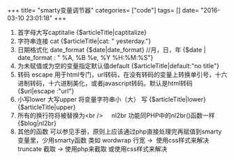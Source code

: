 +++
title= "smarty变量调节器"
categories= ["code"]
tags= []
date= "2016-03-10 23:01:18"
+++

<ol>
	<li>首字母大写captitalie
{$articleTitle|captitalize}</li>
	<li>字符串连接 cat
{$articleTitle|cat: " yesterday."}</li>
	<li>日期格式化 date_format
{$date|date_format} //月，日，年
{$date | date_format : " %A, %B %e, %Y %H:%M:%S"}</li>
	<li>为未赋值或为空的变量指定默认值default
{$articleTitle|default:"no title"}</li>
	<li>转码 escape
用于html专门，url转码，在没有转码的变量上转换单引号，十六进制转码，十六进制美化，或者javascript转码。默认是html转码
{$url|escape :"url"}</li>
	<li>小写lower 大写upper
将变量字符串小（大） 写
{$articleTitle|lower} {$articleTitle|upper}</li>
	<li>所有的换行符将被替换为&lt;br /&gt;     nl2br 功能同PHP中的nl2br()函数一样
{$blog|nl2br}</li>
	<li>其他的函数
可以参见手册，原则上应该通过php直接处理完再赋值到smarty变量里，少用smarty函数
类如 wordwrap 行宽 -&gt;  使用css样式来解决 truncate
截取 -&gt; 使用php来截取 或使用css样式来解决</li>
</ol>
